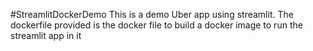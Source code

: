 #StreamlitDockerDemo
This is a demo Uber app using streamlit.
The dockerfile provided is the docker file to build a docker image to run the streamlit app in it